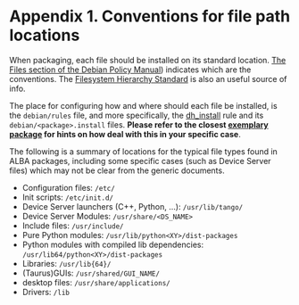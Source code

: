 # Appendix 1. Conventions for file path locations

When packaging, each file should be installed on its standard location. 
[The Files section of the Debian Policy Manual](https://www.debian.org/doc/debian-policy/ch-files.html)) 
indicates which are the conventions. 
The [Filesystem Hierarchy Standard](https://www.debian.org/doc/packaging-manuals/fhs/fhs-2.3.html#THEROOTFILESYSTEM) 
is also an useful source of info.

The place for configuring how and where should each file be installed, is the 
`debian/rules` file, and more specifically, the [dh_install](https://manpages.debian.org/stretch/debhelper/dh_install.1.en.html) 
rule and its `debian/<package>.install` files. **Please refer to the closest 
[exemplary package](Appendix_2.md) for hints on how deal with this in your 
specific case**.

The following is a summary of locations for the typical file types found in ALBA
packages, including some specific cases (such as Device Server files) which
may not be clear from the generic documents.

- Configuration files: `/etc/`
- Init scripts: `/etc/init.d/`
- Device Server launchers (C++, Python, ...): `/usr/lib/tango/`
- Device Server Modules: `/usr/share/<DS_NAME>`
- Include files: `/usr/include/`
- Pure Python modules: `/usr/lib/python<XY>/dist-packages`
- Python modules with compiled lib dependencies: `/usr/lib64/python<XY>/dist-packages`
- Libraries: `/usr/lib{64}/`
- (Taurus)GUIs: `/usr/shared/GUI_NAME/`
- desktop files: `/usr/share/applications/`
- Drivers: `/lib`
